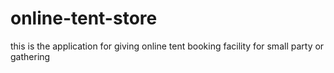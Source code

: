 # online-tent-store
 this is the application for giving online tent booking facility for small party or gathering
